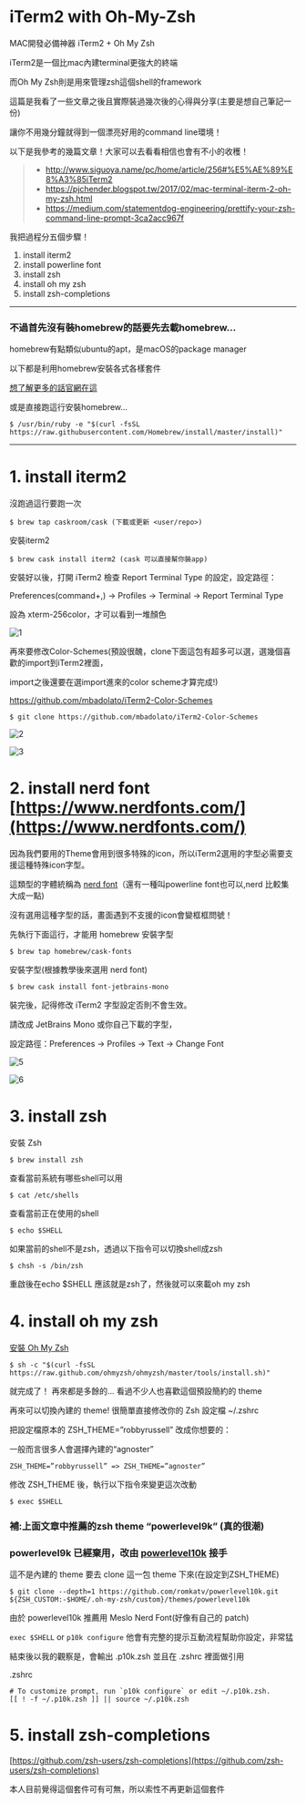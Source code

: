 # iTerm2 with Oh-My-Zsh
MAC開發必備神器 iTerm2 + Oh My Zsh

iTerm2是一個比mac內建terminal更強大的終端

而Oh My Zsh則是用來管理zsh這個shell的framework

這篇是我看了一些文章之後且實際裝過幾次後的心得與分享(主要是想自己筆記一份)

讓你不用幾分鐘就得到一個漂亮好用的command line環境！

以下是我參考的幾篇文章！大家可以去看看相信也會有不小的收穫！
> * http://www.siguoya.name/pc/home/article/256#%E5%AE%89%E8%A3%85iTerm2
> * https://pjchender.blogspot.tw/2017/02/mac-terminal-iterm-2-oh-my-zsh.html
> * https://medium.com/statementdog-engineering/prettify-your-zsh-command-line-prompt-3ca2acc967f


我把過程分五個步驟！
1. install iterm2
2. install powerline font
3. install zsh
4. install oh my zsh
5. install zsh-completions

***

### 不過首先沒有裝homebrew的話要先去載homebrew...

homebrew有點類似ubuntu的apt，是macOS的package manager

以下都是利用homebrew安裝各式各樣套件

[想了解更多的話官網在這](https://brew.sh/)

或是直接跑這行安裝homebrew...

`$ /usr/bin/ruby -e "$(curl -fsSL https://raw.githubusercontent.com/Homebrew/install/master/install)"`

***
# 1. install iterm2
 
沒跑過這行要跑一次

`$ brew tap caskroom/cask (下載或更新 <user/repo>)`

安裝iterm2

`$ brew cask install iterm2 (cask 可以直接幫你裝app)`

安裝好以後，打開 iTerm2 檢查 Report Terminal Type 的設定，設定路徑：

Preferences(command+,) -> Profiles -> Terminal -> Report Terminal Type

設為 xterm-256color，才可以看到一堆顏色

![1](https://github.com/htkuan/iTerm2_with_Oh-My-Zsh/blob/master/img/1.png)

再來要修改Color-Schemes(預設很醜，clone下面這包有超多可以選，選幾個喜歡的import到iTerm2裡面，

import之後還要在選import進來的color scheme才算完成!)

https://github.com/mbadolato/iTerm2-Color-Schemes

`$ git clone https://github.com/mbadolato/iTerm2-Color-Schemes`

![2](https://github.com/htkuan/iTerm2_with_Oh-My-Zsh/blob/master/img/2.png)

![3](https://github.com/htkuan/iTerm2_with_Oh-My-Zsh/blob/master/img/3.png)

# 2. install nerd font [https://www.nerdfonts.com/](https://www.nerdfonts.com/)

因為我們要用的Theme會用到很多特殊的icon，所以iTerm2選用的字型必需要支援這種特殊icon字型。

這類型的字體統稱為 [nerd font](https://github.com/ryanoasis/nerd-fonts#option-4-homebrew-fonts)（還有一種叫powerline font也可以,nerd 比較集大成一點)

沒有選用這種字型的話，畫面遇到不支援的icon會變框框問號！

先執行下面這行，才能用 homebrew 安裝字型

`$ brew tap homebrew/cask-fonts`

安裝字型(根據教學後來選用 nerd font)

`$ brew cask install font-jetbrains-mono`

裝完後，記得修改 iTerm2 字型設定否則不會生效。

請改成 JetBrains Mono 或你自己下載的字型，

設定路徑：Preferences -> Profiles -> Text -> Change Font 

![5](https://github.com/htkuan/iTerm2_with_Oh-My-Zsh/blob/master/img/5.png)

![6](https://github.com/htkuan/iTerm2_with_Oh-My-Zsh/blob/master/img/6.png)

# 3. install zsh

安裝 Zsh

`$ brew install zsh`

查看當前系統有哪些shell可以用

`$ cat /etc/shells`

查看當前正在使用的shell

`$ echo $SHELL`

如果當前的shell不是zsh，透過以下指令可以切換shell成zsh

`$ chsh -s /bin/zsh`

重啟後在echo $SHELL 應該就是zsh了，然後就可以來載oh my zsh

# 4. install oh my zsh

[安裝 Oh My Zsh](https://ohmyz.sh/)

`$ sh -c "$(curl -fsSL https://raw.github.com/ohmyzsh/ohmyzsh/master/tools/install.sh)"`

就完成了！ 再來都是多餘的... 看過不少人也喜歡這個預設簡約的 theme

再來可以切換內建的 theme! 很簡單直接修改你的 Zsh 設定檔 ~/.zshrc

把設定檔原本的 ZSH_THEME=”robbyrussell” 改成你想要的：

一般而言很多人會選擇內建的“agnoster”

`ZSH_THEME=”robbyrussell” => ZSH_THEME=”agnoster”`

修改 ZSH_THEME 後，執行以下指令來變更這次改動

`$ exec $SHELL`

### 補:上面文章中推薦的zsh theme “powerlevel9k” (真的很潮)
### powerlevel9k 已經棄用，改由 [powerlevel10k](https://github.com/romkatv/powerlevel10k) 接手

這不是內建的 theme 要去 clone 這一包 theme 下來(在設定到ZSH_THEME)

`$ git clone --depth=1 https://github.com/romkatv/powerlevel10k.git ${ZSH_CUSTOM:-$HOME/.oh-my-zsh/custom}/themes/powerlevel10k`

由於 powerlevel10k 推薦用 Meslo Nerd Font(好像有自己的 patch)

`exec $SHELL` or `p10k configure` 他會有完整的提示互動流程幫助你設定，非常猛

結束後以我的觀察是，會輸出 .p10k.zsh 並且在 .zshrc 裡面做引用

.zshrc
```
# To customize prompt, run `p10k configure` or edit ~/.p10k.zsh.
[[ ! -f ~/.p10k.zsh ]] || source ~/.p10k.zsh
```

# 5. install zsh-completions

[https://github.com/zsh-users/zsh-completions](https://github.com/zsh-users/zsh-completions)

本人目前覺得這個套件可有可無，所以索性不再更新這個套件
